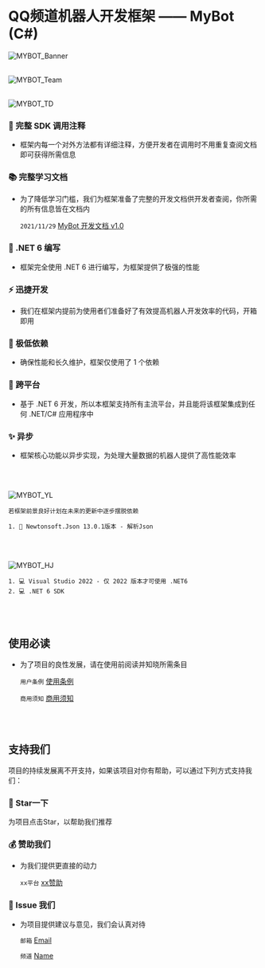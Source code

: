 # QQ频道机器人开发框架 —— MyBot (C#)
![MYBOT_Banner](https://mybot-1251253734.cos.ap-shanghai.myqcloud.com/mybot_md_banner/MyBOT%20Banner_13.png)
<br>
<br>

![MYBOT_Team](https://mybot-1251253734.cos.ap-shanghai.myqcloud.com/mybot_md_banner/MyBOT%20Banner_14.png)
<br>
<br>

![MYBOT_TD](https://mybot-1251253734.cos.ap-shanghai.myqcloud.com/mybot_md_banner/MyBOT%20Banner-09.png)
### 🔖 完整 SDK 调用注释
  - 框架内每一个对外方法都有详细注释，方便开发者在调用时不用重复查阅文档即可获得所需信息
### 📚 完整学习文档
  - 为了降低学习门槛，我们为框架准备了完整的开发文档供开发者查阅，你所需的所有信息皆在文档内

    `2021/11/29` [MyBot 开发文档 v1.0](http://www.github.com)
    
### 🧠 .NET 6 编写
  - 框架完全使用 .NET 6 进行编写，为框架提供了极强的性能
### ⚡ 迅捷开发
  - 我们在框架内提前为使用者们准备好了有效提高机器人开发效率的代码，开箱即用
### 🦾 极低依赖
  - 确保性能和长久维护，框架仅使用了 1 个依赖
### 🎲 跨平台
  - 基于 .NET 6 开发，所以本框架支持所有主流平台，并且能将该框架集成到任何 .NET/C# 应用程序中
### ✨ 异步
  - 框架核心功能以异步实现，为处理大量数据的机器人提供了高性能效率
<br>
<br>

![MYBOT_YL](https://mybot-1251253734.cos.ap-shanghai.myqcloud.com/mybot_md_banner/MyBOT%20Banner-10.png)

    若框架前景良好计划在未来的更新中逐步摆脱依赖
    
    1. 🚨 Newtonsoft.Json 13.0.1版本 - 解析Json
<br>
<br>

![MYBOT_HJ](https://mybot-1251253734.cos.ap-shanghai.myqcloud.com/mybot_md_banner/MyBOT%20Banner-11.png)

    1. 💻 Visual Studio 2022 - 仅 2022 版本才可使用 .NET6
    2. 💻 .NET 6 SDK
<br>
<br>

## 使用必读
  - 为了项目的良性发展，请在使用前阅读并知晓所需条目

    `用户条例` [使用条例](http://www.github.com)

    `商用须知` [商用须知](http://www.github.com)
<br>
<br>

## 支持我们
项目的持续发展离不开支持，如果该项目对你有帮助，可以通过下列方式支持我们：

### 🌟 Star一下
为项目点击Star，以帮助我们推荐
<br>

### 💰 赞助我们
  - 为我们提供更直接的动力

    `xx平台` [xx赞助](http://www.github.com)

### 📧 Issue 我们
  - 为项目提供建议与意见，我们会认真对待

    `邮箱` [Email](mailto:mail@qq.com)

    `频道` [Name](http://www.github.com)
